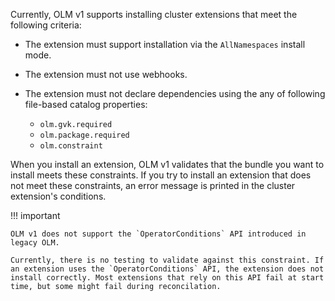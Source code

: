 Currently, OLM v1 supports installing cluster extensions that meet the following criteria:

* The extension must support installation via the `AllNamespaces` install mode.
* The extension must not use webhooks.
* The extension must not declare dependencies using the any of  following file-based catalog properties:

    * `olm.gvk.required`
    * `olm.package.required`
    * `olm.constraint`

When you install an extension, OLM v1 validates that the bundle you want to install meets these constraints. If you try to install an extension that does not meet these constraints, an error message is printed in the cluster extension's conditions.

!!! important

    OLM v1 does not support the `OperatorConditions` API introduced in legacy OLM.

    Currently, there is no testing to validate against this constraint. If an extension uses the `OperatorConditions` API, the extension does not install correctly. Most extensions that rely on this API fail at start time, but some might fail during reconcilation. 
    
